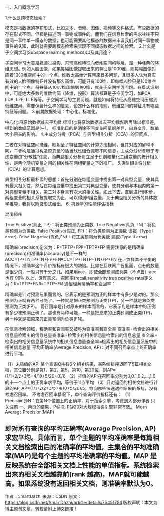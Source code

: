 一、入门概念学习

1.什么是跨模态检索？

模态是指数据的存在形式，比如文本、音频、图像、视频等文件格式。有些数据的存在形式不同，但都是描述同一事物或事件的。而我们在信息检索的需求往往不只是同一事件单一模态的数据，也可能需要其他模态的数据来丰富我们对同一事物或事件的认知，此时就需要跨模态检索来实现不同模态数据之间的检索。
2.什么是子空间学习(Subspace learning methods)以及其用途？

子空间学习大意是指通过投影，实现高维特征向低维空间的映射，是一种经典的降维思想。例如人脸图像，如果每幅图像提取出来的特征是1000维，则每幅图像对应着1000维空间中的一个点。维数太高给计算带来很多问题，且很多人认为真实有效的人脸图像特征并没有那么高维，可能只有100维，即每幅人脸只是100维空间中的一个点。将特征从1000维压缩到100维，就是子空间学习问题。在模式识别中，可能绝大多数的维数约简（降维，投影）算法都算是子空间学习，如PCA, LDA, LPP, LLE等等。子空间学习的主要问题，就是如何将特征从高维空间压缩到低维空间，需要保留什么样的信息，设定什么样的准则，低维空间的特征具有哪些特征等问题。
3.前期数据处理：中心化，标准化。

中心化:将原始数据减去平均数 
标准化:将原始数据减去平均数然后再除以标准差,得到的数据范围是0~1。 
标准化目的是消除不同变量间量纲差异，自身变异，数值大小带来的影响。
4.主成分分析（PCA）与典型相关分析（CCA）的异同点。

二者在对特征空间降维，映射至子特征空间的计算方法相同，但其对应的解释不同，二者均是通过构造原变量的适当线性组合提取不同信息，主成分分析着眼于考虑变量的“分散性”信息，而典型相关分析则立足于识别和量化二组变量的统计相关性，是两个随机变量之间的相关性在两组变量之下的推广。
5.典型相关性分析（CCA）的计算思想。

典型相关分析最朴素的思想：首先分别在每组变量中找出第一对典型变量，使其具有最大相关性，然后在每组变量中找出第二对典型变量，使其分别与本组内的第一对典型变量不相关，第二对本身具有次大的相关性。如此下去，直到进行到R步，两组变量的相关系被提取完为止，可以得到R组变量。关于典型相关分析的具体数学推导，我将以附录形式给出。
6. 机器学习性能评估指标

混淆矩阵

True Positive(真正, TP)：将正类预测为正类数. 
True Negative(真负,TN)：将负类预测为负类数. 
False Positive(假正, FP)：将负类预测为正类数 误报（Type I error). 
False Negative(假负,FN)：将正类预测为负类数 漏报(Type II error). 

精确率(precision)定义为：P=TPTP+FPP=TPTP+FP
需要注意的是精确率(precision)和准确率(accuracy)是不一样的 
ACC=TP+TNTP+TN+FP+FNACC=TP+TNTP+TN+FP+FN 
在正负样本不平衡的情况下，准确率这个评价指标有很大的缺陷。比如在互联网广告里面，点击的数量是很少的，一般只有千分之几，如果用acc，即使全部预测成负类（不点击）acc 也有 99% 以上，没有意义。 
召回率(recall,sensitivity,true positive rate)定义为：R=TPTP+FNR=TPTP+FN
通俗理解精确率和召回率：

精确率是针对预测结果而言的，它表示的是预测为正的样本中有多少是对的。那么预测为正就有两种可能了，一种就是把正类预测为正类(TP)，另一种就是把负类预测为正类(FP)。 
而召回率是针对原来的样本而言的，它表示的是样本中的正例有多少被预测正确了。那也有两种可能，一种是把原来的正类预测成正类(TP)，另一种就是把原来的正类预测为负类(FN)。
	
在信息检索领域，精确率和召回率又被称为查准率和查全率 
查准率=检索出的相关信息量检索出的信息总量查准率=检索出的相关信息量检索出的信息总量 
查全率=检索出的相关信息量系统中的相关信息总量查全率=检索出的相关信息量系统中的相关信息总量
平均正确率(Average Precision, AP)：对不同召回率点上的正确率进行平均。

（1）未插值的AP: 某个查询Q共有6个相关结果，某系统排序返回了5篇相关文档，其位置分别是第1，第2，第5，第10，第20位，则AP=(1/1+2/2+3/5+4/10+5/20+0)/6 
（2）插值的AP:在召回率分别为0,0.1,0.2,…,1.0的十一个点上的正确率求平均，等价于11点平均 
（3）只对返回的相关文档进行计算的AP, AP=(1/1+2/2+3/5+4/10+5/20)/5，倾向那些快速返回结果的系统，没有考虑召回率。
不考虑召回率情况下，单个查询评价指标还有： 
（1）Precision@N：在第N个位置上的正确率，对于搜索引擎，考虑到大部分作者 只关注前 一、两页的结果，P@10, P@20对大规模搜索引擎非常有效。
Mean Average Precision(MAP)

即对所有查询的平均正确率(Average Precision, AP)求宏平均。具体而言，单个主题的平均准确率是每篇相关文档检索出后的准确率的平均值。主集合的平均准确率(MAP)是每个主题的平均准确率的平均值。MAP 是反映系统在全部相关文档上性能的单值指标。系统检索出来的相关文档越靠前(rank 越高)，MAP就可能越高。如果系统没有返回相关文档，则准确率默认为0。
--------------------- 
作者：SmartDazhi 
来源：CSDN 
原文：https://blog.csdn.net/SmartDazhi/article/details/75451754 
版权声明：本文为博主原创文章，转载请附上博文链接！
